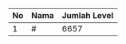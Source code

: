 | No | Nama            | Jumlah Level |
|----|-----------------|--------------|
| 1  | #    |    6657        |
